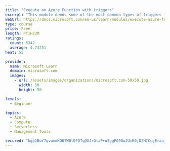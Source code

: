 ```yaml
---
title: "Execute an Azure Function with triggers"
excerpt: "This module demos some of the most common types of triggers for executing Azure Functions and how to configure them to execute your logic."
webUrl: https://docs.microsoft.com/en-us/learn/modules/execute-azure-function-with-triggers/
type: course
price: Free
length: PT1H23M
ratings:
  count: 5342
  average: 4.73231
heat: 55

provider:
  name: Microsoft Learn
  domain: microsoft.com
  images:
    - url: /assets/images/organizations/microsoft.com-50x50.jpg
      width: 50
      height: 50

levels:
  - Beginner

topics:
  - Azure
  - Compute
  - Serverless
  - Management Tools

secured: "kgp1BwY7qvummKQU7WBl0FDTqQXJrGtaF+u5ggF09OwJUiR9jD2HICugEraajfUK3WTtNyF/EYchu/5Whvuc8tOnlcL4qlzFBRNrxWvHn0N5WSsmGmkEJwOq4IpROYwYkVPCU4R6Q2Yw6OGEiRaTlNNWX+FhsrAUckHKI1xZmJ1Z6GidifdUFJocbJw7iVyChm/W4nWxtWrF2By4O2H8N0f/haUZWBU7Fe1U/BVx5rN9y4L7XZ//63E/1tuj9O2N/GUZ1LzDG61NcVVnFdtLO3hNfTR0oqfUXfVBi7AXsoheXuMPIr1FJhACQY3fEFOpMmJqr+2VAuZGfPV1P81Jgwyx1UO50rRjL681rJ9o34WsalL3zElB0icvMbTFbsRfoWN6qiRI5uX+X6uj9oO1ubH7agdzpB7FMIx6GWlnDcI=;pmL4E7JGW0C3q5W7YijgUQ=="
---
```



